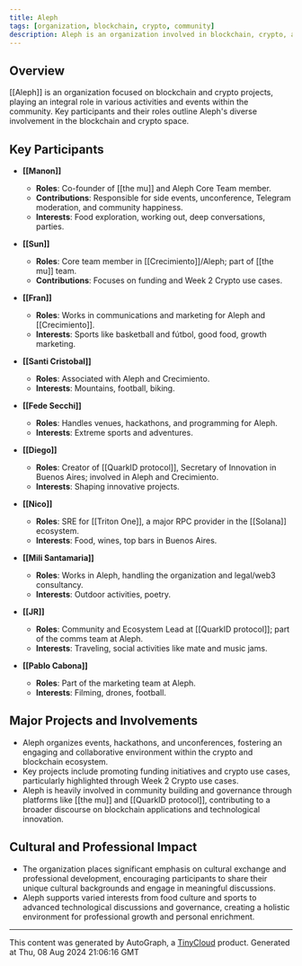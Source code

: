 ```yaml
---
title: Aleph
tags: [organization, blockchain, crypto, community]
description: Aleph is an organization involved in blockchain, crypto, and community projects, with a focus on various activities, events, and professional roles within this sphere.
---
```


## Overview
[[Aleph]] is an organization focused on blockchain and crypto projects, playing an integral role in various activities and events within the community. Key participants and their roles outline Aleph's diverse involvement in the blockchain and crypto space.

## Key Participants
- **[[Manon]]**
  - **Roles**: Co-founder of [[the mu]] and Aleph Core Team member.
  - **Contributions**: Responsible for side events, unconference, Telegram moderation, and community happiness.
  - **Interests**: Food exploration, working out, deep conversations, parties.

- **[[Sun]]**
  - **Roles**: Core team member in [[Crecimiento]]/Aleph; part of [[the mu]] team.
  - **Contributions**: Focuses on funding and Week 2 Crypto use cases.

- **[[Fran]]**
  - **Roles**: Works in communications and marketing for Aleph and [[Crecimiento]].
  - **Interests**: Sports like basketball and fútbol, good food, growth marketing.

- **[[Santi Cristobal]]**
  - **Roles**: Associated with Aleph and Crecimiento.
  - **Interests**: Mountains, football, biking.

- **[[Fede Secchi]]**
  - **Roles**: Handles venues, hackathons, and programming for Aleph.
  - **Interests**: Extreme sports and adventures.

- **[[Diego]]**
  - **Roles**: Creator of [[QuarkID protocol]], Secretary of Innovation in Buenos Aires; involved in Aleph and Crecimiento.
  - **Interests**: Shaping innovative projects.

- **[[Nico]]**
  - **Roles**: SRE for [[Triton One]], a major RPC provider in the [[Solana]] ecosystem.
  - **Interests**: Food, wines, top bars in Buenos Aires.

- **[[Mili Santamaria]]**
  - **Roles**: Works in Aleph, handling the organization and legal/web3 consultancy.
  - **Interests**: Outdoor activities, poetry.

- **[[JR]]**
  - **Roles**: Community and Ecosystem Lead at [[QuarkID protocol]]; part of the comms team at Aleph.
  - **Interests**: Traveling, social activities like mate and music jams.

- **[[Pablo Cabona]]**
  - **Roles**: Part of the marketing team at Aleph.
  - **Interests**: Filming, drones, football.

## Major Projects and Involvements
- Aleph organizes events, hackathons, and unconferences, fostering an engaging and collaborative environment within the crypto and blockchain ecosystem.
- Key projects include promoting funding initiatives and crypto use cases, particularly highlighted through Week 2 Crypto use cases.
- Aleph is heavily involved in community building and governance through platforms like [[the mu]] and [[QuarkID protocol]], contributing to a broader discourse on blockchain applications and technological innovation.

## Cultural and Professional Impact
- The organization places significant emphasis on cultural exchange and professional development, encouraging participants to share their unique cultural backgrounds and engage in meaningful discussions.
- Aleph supports varied interests from food culture and sports to advanced technological discussions and governance, creating a holistic environment for professional growth and personal enrichment.

---
This content was generated by AutoGraph, a [TinyCloud](https://tinycloud.xyz/) product.
Generated at  Thu, 08 Aug 2024 21:06:16 GMT